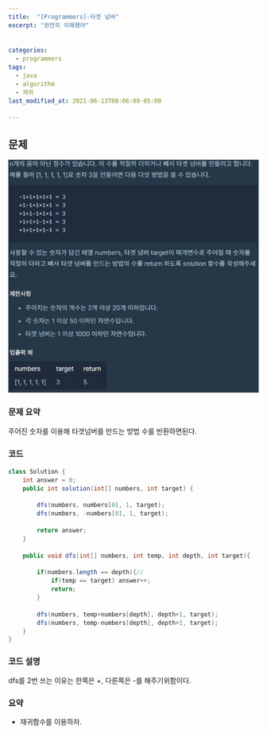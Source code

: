 ```yaml
---
title:  "[Programmers]-타겟 넘버"
excerpt: "완전히 이해했어"


categories:
  - programmers
tags:
  - java
  - algorithm
  - 재귀
last_modified_at: 2021-06-13T08:06:00-05:00

---
```


## 문제

![문제](/assets/images/타겟넘버.JPG)

### 문제 요약

주어진 숫자를 이용해 타겟넘버를 만드는 방법 수를 반환하면된다.

### 코드

```java
class Solution {
    int answer = 0;
    public int solution(int[] numbers, int target) {
        
        dfs(numbers, numbers[0], 1, target);
        dfs(numbers, -numbers[0], 1, target);
        
        return answer;
    }
    
    public void dfs(int[] numbers, int temp, int depth, int target){
        
        if(numbers.length == depth){//
            if(temp == target) answer++;
            return;
        }
        
        dfs(numbers, temp+numbers[depth], depth+1, target);
        dfs(numbers, temp-numbers[depth], depth+1, target);
    }
}
```
### 코드 설명

dfs를 2번 쓰는 이유는 한쪽은 +, 다른쪽은 -를 해주기위함이다.


### 요약

- 재귀함수를 이용하자.
